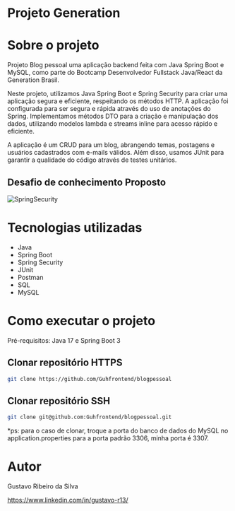 # Projeto Generation


# Sobre o projeto


Projeto Blog pessoal uma aplicação backend feita com Java Spring Boot e MySQL, como parte do Bootcamp Desenvolvedor Fullstack Java/React da Generation Brasil.


Neste projeto, utilizamos Java Spring Boot e Spring Security para criar uma aplicação segura e eficiente, respeitando os métodos HTTP. A aplicação foi configurada para ser segura e rápida através do uso de anotações do Spring. Implementamos métodos DTO para a criação e manipulação dos dados, utilizando modelos lambda e streams inline para acesso rápido e eficiente.

A aplicação é um CRUD para um blog, abrangendo temas, postagens e usuários cadastrados com e-mails válidos. Além disso, usamos JUnit para garantir a qualidade do código através de testes unitários.



## Desafio de conhecimento Proposto

![SpringSecurity](https://github.com/user-attachments/assets/667d6c48-60ae-438e-a296-4e768c64adfe)


# Tecnologias utilizadas
- Java
- Spring Boot
- Spring Security
- JUnit
- Postman
- SQL
- MySQL

# Como executar o projeto

Pré-requisitos: Java 17 e Spring Boot 3

## Clonar repositório HTTPS
```bash
git clone https://github.com/Guhfrontend/blogpessoal
```
## Clonar repositório SSH
```bash
git clone git@github.com:Guhfrontend/blogpessoal.git
```

*ps: para o caso de clonar, troque a porta do banco de dados do MySQL no application.properties para a porta padrão 3306, minha porta é 3307.

# Autor

Gustavo Ribeiro da Silva

https://www.linkedin.com/in/gustavo-r13/

